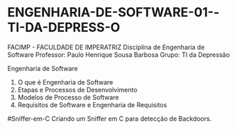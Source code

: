 # ENGENHARIA-DE-SOFTWARE-01--TI-DA-DEPRESS-O
FACIMP - FACULDADE DE IMPERATRIZ
Disciplina de Engenharia de Software
Professor: Paulo Henrique Sousa Barbosa
Grupo: TI da Depressão

Engenharia de Software

1. O que é Engenharia de Software
2. Etapas e Processos de Desenvolvimento
3. Modelos de Processo de Software
4. Requisitos de Software e Engenharia de Requisitos

#Sniffer-em-C
Criando um Sniffer em C para detecção de Backdoors.
